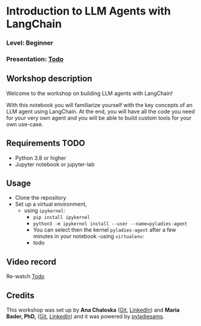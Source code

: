 # Introduction to LLM Agents with LangChain

### Level: Beginner

### Presentation: [Todo]()

## Workshop description

Welcome to the workshop on building LLM agents with LangChain!

With this notebook you will familiarize yourself with the key concepts of an LLM agent using LangChain. At the end, you will have all the code you need for your very own agent and you will be able to build custom tools for your own use-case. 

## Requirements TODO

- Python 3.8 or higher
- Jupyter notebook or jupyter-lab

## Usage

- Clone the repository
- Set up a virtual environment, 
    - using `ipykernel`:
        - `pip install ipykernel`
        - `python3 -m ipykernel install --user --name=pyladies-agent`
        - You can select then the kernel `pyladies-agent` after a few minutes in your notebook
    -using `virtualenv`:
        - todo

## Video record

Re-watch [Todo]()

## Credits

This workshop was set up by **Ana Chaloska** ([Git](https://github.com/anachaloska), [LinkedIn](https://www.linkedin.com/in/ana-chaloska-809486149/)) and **Maria Bader, PhD,** ([Git](https://github.com/mkmbader), [LinkedIn](https://www.linkedin.com/in/mkmbader/)) and it was powered by [pyladiesams](https://github.com/pyladiesams).